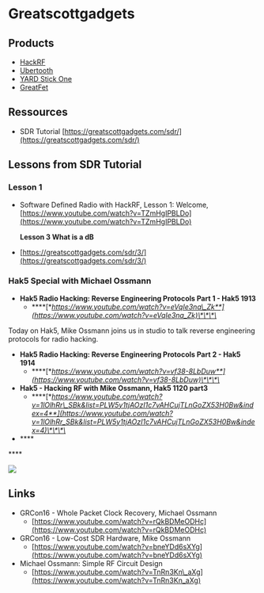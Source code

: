# Greatscottgadgets

## Products

* [HackRF](HackRF)
* [Ubertooth](Ubertooth)
* [YARD Stick One](YARDStickOne)
* [GreatFet](GreatFet)

## Ressources

* SDR Tutorial [https://greatscottgadgets.com/sdr/](https://greatscottgadgets.com/sdr/)

## Lessons from SDR Tutorial

### Lesson 1

* Software Defined Radio with HackRF, Lesson 1: Welcome, [https://www.youtube.com/watch?v=TZmHgIPBLDo](https://www.youtube.com/watch?v=TZmHgIPBLDo)

  **Lesson 3 What is a dB**

* [https://greatscottgadgets.com/sdr/3/](https://greatscottgadgets.com/sdr/3/)

### Hak5 Special with Michael Ossmann

* **Hak5 Radio Hacking: Reverse Engineering Protocols Part 1 - Hak5 1913**
  * \*\*\*\*[**https://www.youtube.com/watch?v=eVqIe3na\_Zk**](https://www.youtube.com/watch?v=eVqIe3na_Zk)\*\*\*\*

Today on Hak5, Mike Ossmann joins us in studio to talk reverse engineering protocols for radio hacking.

* **Hak5 Radio Hacking: Reverse Engineering Protocols Part 2 - Hak5 1914**
  * \*\*\*\*[**https://www.youtube.com/watch?v=vf38-8LbDuw**](https://www.youtube.com/watch?v=vf38-8LbDuw)\*\*\*\*
* **Hak5 - Hacking RF with Mike Ossmann, Hak5 1120 part3**
  * \*\*\*\*[**https://www.youtube.com/watch?v=1lOlhRr\_SBk&list=PLW5y1tjAOzI1c7vAHCujTLnGoZX53H0Bw&index=4**](https://www.youtube.com/watch?v=1lOlhRr_SBk&list=PLW5y1tjAOzI1c7vAHCujTLnGoZX53H0Bw&index=4)\*\*\*\*
* \*\*\*\*

\*\*\*\*

![](https://github.com/aueb/automotivesec/blob/master/sdr03_01.PNG)

## Links

* GRCon16 - Whole Packet Clock Recovery, Michael Ossmann
  * [https://www.youtube.com/watch?v=rQkBDMeODHc](https://www.youtube.com/watch?v=rQkBDMeODHc)
* GRCon16 - Low-Cost SDR Hardware, Mike Ossmann 
  * [https://www.youtube.com/watch?v=bneYDd6sXYg](https://www.youtube.com/watch?v=bneYDd6sXYg)
* Michael Ossmann: Simple RF Circuit Design
  * [https://www.youtube.com/watch?v=TnRn3Kn\_aXg](https://www.youtube.com/watch?v=TnRn3Kn_aXg)


